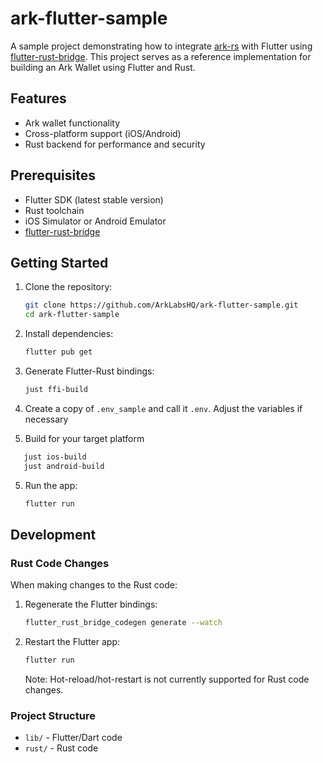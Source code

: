# ark-flutter-sample

A sample project demonstrating how to integrate [ark-rs](https://github.com/ArkLabsHQ/ark-rs/) with Flutter using [flutter-rust-bridge](https://cjycode.com/flutter_rust_bridge/). This project serves as a reference implementation for building an Ark Wallet using Flutter and Rust.

## Features

- Ark wallet functionality
- Cross-platform support (iOS/Android)
- Rust backend for performance and security

## Prerequisites

- Flutter SDK (latest stable version)
- Rust toolchain
- iOS Simulator or Android Emulator
- [flutter-rust-bridge](https://cjycode.com/flutter_rust_bridge/)

## Getting Started

1. Clone the repository:
   ```bash
   git clone https://github.com/ArkLabsHQ/ark-flutter-sample.git
   cd ark-flutter-sample
   ```

2. Install dependencies:
   ```bash
   flutter pub get
   ```

3. Generate Flutter-Rust bindings:
   ```bash
   just ffi-build
   ```

4. Create a copy of `.env_sample` and call it `.env`. Adjust the variables if necessary

5. Build for your target platform

```bash
   just ios-build
   just android-build
```

5. Run the app:
   ```bash
   flutter run
   ```

## Development

### Rust Code Changes

When making changes to the Rust code:

1. Regenerate the Flutter bindings:
   ```bash
   flutter_rust_bridge_codegen generate --watch
   ```

2. Restart the Flutter app:
   ```bash
   flutter run
   ```
   Note: Hot-reload/hot-restart is not currently supported for Rust code changes.

### Project Structure

- `lib/` - Flutter/Dart code
- `rust/` - Rust code
